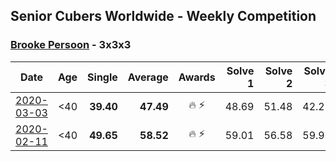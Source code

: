 ## Senior Cubers Worldwide - Weekly Competition
### [Brooke Persoon](../brooke_persoon.md) - 3x3x3

| Date | Age | Single | Average | Awards | Solve 1 | Solve 2 | Solve 3 | Solve 4 | Solve 5 | Video |
| :--: | :--: | --: | --: | :--: | --: | --: | --: | --: | --: | :-- |
| [2020-03-03](../../results/333/2020-03-03.md) | <40 | **39.40** | **47.49** | 🔥 ⚡ | 48.69 | 51.48 | 42.29 | **39.40** | 1:07.32 | [Link](https://www.facebook.com/events/241721610185997/permalink/245749193116572/) |
| [2020-02-11](../../results/333/2020-02-11.md) | <40 | **49.65** | **58.52** | 🔥 ⚡ | 59.01 | 56.58 | 59.96 | **49.65** | DNF | [Link](https://www.facebook.com/events/616423959107229/permalink/621392298610395/) |


<!-- Global site tag (gtag.js) - Google Analytics -->
<script async src="https://www.googletagmanager.com/gtag/js?id=UA-86348435-3"></script>
<script>window.dataLayer = window.dataLayer || []; function gtag() {dataLayer.push(arguments);} gtag('js', new Date()); gtag('config', 'UA-86348435-3');</script>
